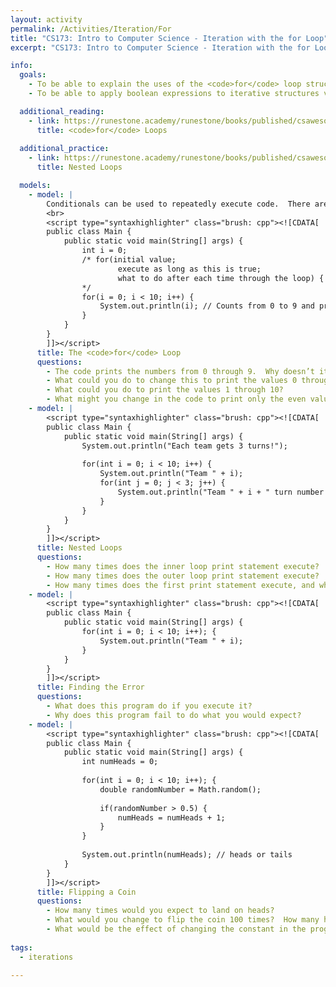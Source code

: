 ```yaml
---
layout: activity
permalink: /Activities/Iteration/For
title: "CS173: Intro to Computer Science - Iteration with the for Loop"
excerpt: "CS173: Intro to Computer Science - Iteration with the for Loop"

info:
  goals: 
    - To be able to explain the uses of the <code>for</code> loop structure 
    - To be able to apply boolean expressions to iterative structures via the <code>for</code> loop

  additional_reading:
    - link: https://runestone.academy/runestone/books/published/csawesome/Unit4-Iteration/topic-4-2-for-loops.html
      title: <code>for</code> Loops
     
  additional_practice:
    - link: https://runestone.academy/runestone/books/published/csawesome/Unit4-Iteration/topic-4-4-nested-loops.html
      title: Nested Loops      

  models:
    - model: |
        Conditionals can be used to repeatedly execute code.  There are three varieties of these “loops:” the for loop (which is useful when counting the number of iterations that are needed), the while loop (which is useful for executing until something is true), and the do loop (similar to the while loop, but it executes at least once and checks whether it should stop at the end of the loop, rather than at the beginning).    
        <br>
        <script type="syntaxhighlighter" class="brush: cpp"><![CDATA[
        public class Main {
            public static void main(String[] args) {
                int i = 0;
                /* for(initial value; 
                        execute as long as this is true; 
                        what to do after each time through the loop) { … }
                */
                for(i = 0; i < 10; i++) {
                    System.out.println(i); // Counts from 0 to 9 and prints each
                }
            }
        }
        ]]></script>    
      title: The <code>for</code> Loop
      questions:
        - The code prints the numbers from 0 through 9.  Why doesn’t it also print the value 10?
        - What could you do to change this to print the values 0 through 10?  
        - What could you do to print the values 1 through 10?
        - What might you change in the code to print only the even values between 0 and 9, changing only the line beginning with for?
    - model: |
        <script type="syntaxhighlighter" class="brush: cpp"><![CDATA[
        public class Main {
            public static void main(String[] args) {
                System.out.println("Each team gets 3 turns!");
                
                for(int i = 0; i < 10; i++) {
                    System.out.println("Team " + i);
                    for(int j = 0; j < 3; j++) {
                        System.out.println("Team " + i + " turn number " + j);
                    }
                }
            }
        }
        ]]></script>     
      title: Nested Loops
      questions:
        - How many times does the inner loop print statement execute?
        - How many times does the outer loop print statement execute?
        - How many times does the first print statement execute, and why?
    - model: |
        <script type="syntaxhighlighter" class="brush: cpp"><![CDATA[
        public class Main {
            public static void main(String[] args) {
                for(int i = 0; i < 10; i++); {
                    System.out.println("Team " + i);
                }
            }
        }
        ]]></script>     
      title: Finding the Error
      questions:
        - What does this program do if you execute it?
        - Why does this program fail to do what you would expect?
    - model: |
        <script type="syntaxhighlighter" class="brush: cpp"><![CDATA[
        public class Main {
            public static void main(String[] args) {
                int numHeads = 0;
                
                for(int i = 0; i < 10; i++); {
                    double randomNumber = Math.random();
                    
                    if(randomNumber > 0.5) {
                        numHeads = numHeads + 1;
                    }
                }
                
                System.out.println(numHeads); // heads or tails
            }
        }
        ]]></script>     
      title: Flipping a Coin
      questions:
        - How many times would you expect to land on heads?
        - What would you change to flip the coin 100 times?  How many heads would you expect then?
        - What would be the effect of changing the constant in the program from 0.5 to 0.3?
        
tags:
  - iterations
  
---
```


